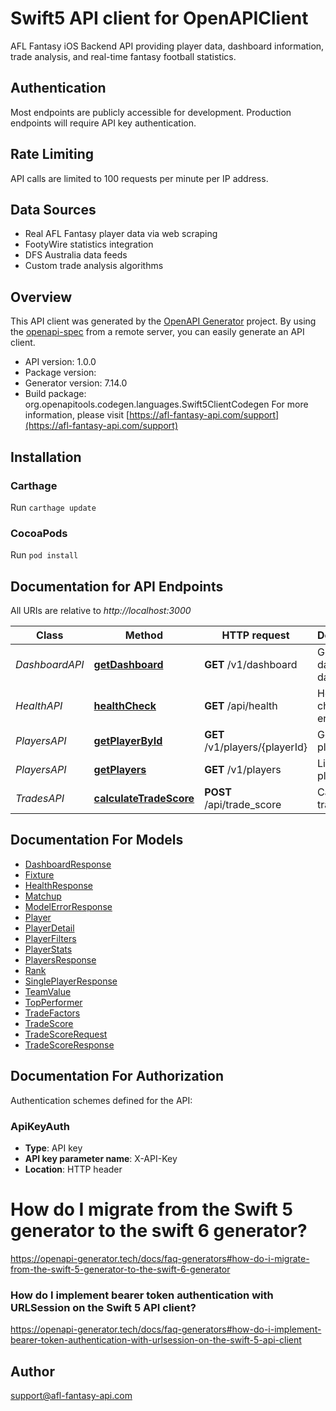 # Swift5 API client for OpenAPIClient

AFL Fantasy iOS Backend API providing player data, dashboard information, 
trade analysis, and real-time fantasy football statistics.

## Authentication
Most endpoints are publicly accessible for development. Production endpoints
will require API key authentication.

## Rate Limiting
API calls are limited to 100 requests per minute per IP address.

## Data Sources
- Real AFL Fantasy player data via web scraping
- FootyWire statistics integration  
- DFS Australia data feeds
- Custom trade analysis algorithms


## Overview
This API client was generated by the [OpenAPI Generator](https://openapi-generator.tech) project.  By using the [openapi-spec](https://github.com/OAI/OpenAPI-Specification) from a remote server, you can easily generate an API client.

- API version: 1.0.0
- Package version: 
- Generator version: 7.14.0
- Build package: org.openapitools.codegen.languages.Swift5ClientCodegen
For more information, please visit [https://afl-fantasy-api.com/support](https://afl-fantasy-api.com/support)

## Installation

### Carthage

Run `carthage update`

### CocoaPods

Run `pod install`

## Documentation for API Endpoints

All URIs are relative to *http://localhost:3000*

Class | Method | HTTP request | Description
------------ | ------------- | ------------- | -------------
*DashboardAPI* | [**getDashboard**](docs/DashboardAPI.md#getdashboard) | **GET** /v1/dashboard | Get dashboard data
*HealthAPI* | [**healthCheck**](docs/HealthAPI.md#healthcheck) | **GET** /api/health | Health check endpoint
*PlayersAPI* | [**getPlayerById**](docs/PlayersAPI.md#getplayerbyid) | **GET** /v1/players/{playerId} | Get single player
*PlayersAPI* | [**getPlayers**](docs/PlayersAPI.md#getplayers) | **GET** /v1/players | List all players
*TradesAPI* | [**calculateTradeScore**](docs/TradesAPI.md#calculatetradescore) | **POST** /api/trade_score | Calculate trade score


## Documentation For Models

 - [DashboardResponse](docs/DashboardResponse.md)
 - [Fixture](docs/Fixture.md)
 - [HealthResponse](docs/HealthResponse.md)
 - [Matchup](docs/Matchup.md)
 - [ModelErrorResponse](docs/ModelErrorResponse.md)
 - [Player](docs/Player.md)
 - [PlayerDetail](docs/PlayerDetail.md)
 - [PlayerFilters](docs/PlayerFilters.md)
 - [PlayerStats](docs/PlayerStats.md)
 - [PlayersResponse](docs/PlayersResponse.md)
 - [Rank](docs/Rank.md)
 - [SinglePlayerResponse](docs/SinglePlayerResponse.md)
 - [TeamValue](docs/TeamValue.md)
 - [TopPerformer](docs/TopPerformer.md)
 - [TradeFactors](docs/TradeFactors.md)
 - [TradeScore](docs/TradeScore.md)
 - [TradeScoreRequest](docs/TradeScoreRequest.md)
 - [TradeScoreResponse](docs/TradeScoreResponse.md)


<a id="documentation-for-authorization"></a>
## Documentation For Authorization


Authentication schemes defined for the API:
<a id="ApiKeyAuth"></a>
### ApiKeyAuth

- **Type**: API key
- **API key parameter name**: X-API-Key
- **Location**: HTTP header


# How do I migrate from the Swift 5 generator to the swift 6 generator?

https://openapi-generator.tech/docs/faq-generators#how-do-i-migrate-from-the-swift-5-generator-to-the-swift-6-generator

### How do I implement bearer token authentication with URLSession on the Swift 5 API client?

https://openapi-generator.tech/docs/faq-generators#how-do-i-implement-bearer-token-authentication-with-urlsession-on-the-swift-5-api-client

## Author

support@afl-fantasy-api.com


